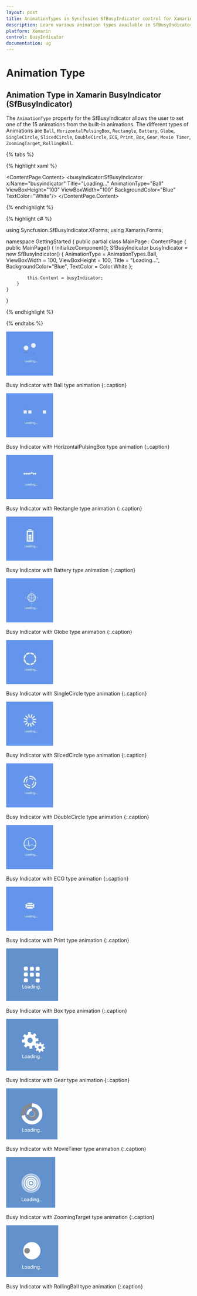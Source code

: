 ```yaml
---
layout: post
title: AnimationTypes in Syncfusion SfBusyIndicator control for Xamarin.Forms
description: Learn various animation types available in SfBusyIndicator
platform: Xamarin
control: BusyIndicator
documentation: ug
---
```

# Animation Type

## Animation Type in Xamarin BusyIndicator (SfBusyIndicator)

The `AnimationType` property for the SfBusyIndicator allows the user to set one of the 15 animations from the built-in animations. The different types of Animations are `Ball`, `HorizontalPulsingBox`, `Rectangle`, `Battery`, `Globe`, `SingleCircle`, `SlicedCircle`, `DoubleCircle`, `ECG`, `Print`, `Box`, `Gear`, `Movie Timer`, `ZoomingTarget`, `RollingBall`.

{% tabs %}

{% highlight xaml %}

<?xml version="1.0" encoding="utf-8" ?>
<ContentPage xmlns="http://xamarin.com/schemas/2014/forms"
             xmlns:x="http://schemas.microsoft.com/winfx/2009/xaml"
             xmlns:local="clr-namespace:GettingStarted"
             xmlns:busyindicator="clr-namespace:Syncfusion.SfBusyIndicator.XForms;assembly=Syncfusion.SfBusyIndicator.XForms"
             x:Class="GettingStarted.MainPage">
    <ContentPage.Content>
        <busyindicator:SfBusyIndicator x:Name="busyindicator" 
                                       Title="Loading..."
                                       AnimationType="Ball" 
                                       ViewBoxHeight="100"
                                       ViewBoxWidth="100"
                                       BackgroundColor="Blue"
                                       TextColor="White"/>
    </ContentPage.Content>
</ContentPage>

{% endhighlight %}

{% highlight c# %}

using Syncfusion.SfBusyIndicator.XForms;
using Xamarin.Forms;

namespace GettingStarted
{
    public partial class MainPage : ContentPage
    {
        public MainPage()
        {
            InitializeComponent();
            SfBusyIndicator busyIndicator = new SfBusyIndicator()
            {
                AnimationType = AnimationTypes.Ball,
                ViewBoxWidth = 100,
                ViewBoxHeight = 100,
                Title = "Loading...",
                BackgroundColor="Blue",
                TextColor = Color.White
            };

            this.Content = busyIndicator;
        }
    }
}

{% endhighlight %}

{% endtabs %}

![ball](images/ball1.png)

Busy Indicator with Ball type animation 
{:.caption}

![HorizontalPulsingBox](images/HorizontalPulsingBox.png) 

Busy Indicator with HorizontalPulsingBox type animation 
{:.caption}

![rectangle](images/rectangle.png) 

Busy Indicator with Rectangle type animation 
{:.caption}
 
![battery](images/battery.png) 

Busy Indicator with Battery type animation 
{:.caption}
 
![globe](images/globe.png) 

Busy Indicator with Globe type animation 
{:.caption}
 
![singlecircle](images/singlecircle.png) 

Busy Indicator with SingleCircle type animation 
{:.caption}

![SlicedCircle](images/SlicedCircle.png) 

Busy Indicator with SlicedCircle type animation 
{:.caption}
 
![doublecircle](images/doublecircle.png) 

Busy Indicator with DoubleCircle type animation 
{:.caption}
 
![ECG](images/ecg.png) 

Busy Indicator with ECG type animation 
{:.caption}
 
![Print](images/print.png) 

Busy Indicator with Print type animation 
{:.caption}

![Box](images/box.png) 

Busy Indicator with Box type animation 
{:.caption}

![Gear](images/gear.png) 

Busy Indicator with Gear type animation 
{:.caption}

![Timer](images/timer.png) 

Busy Indicator with MovieTimer type animation 
{:.caption}

![Zooming target](images/zoomingtarget.png) 

Busy Indicator with ZoomingTarget type animation 
{:.caption}

![Rolling ball](images/rollingball.png) 

Busy Indicator with RollingBall type animation 
{:.caption}





 

